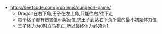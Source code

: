 







- https://leetcode.com/problems/dungeon-game/
  - Dragon在右下角,王子在左上角,只能往右/往下走
  - 每个格子都有伤害值or奖励值,求王子到达右下角所需的最小初始体力值
  - 王子体力为0时立马死亡,所以最终体力必须为1.









